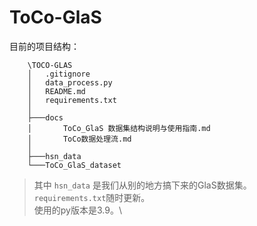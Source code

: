 # ToCo-GlaS

目前的项目结构：


```
    \TOCO-GLAS
    │   .gitignore
    │   data_process.py
    │   README.md
    │   requirements.txt
    │
    ├───docs
    │       ToCo_GlaS 数据集结构说明与使用指南.md
    │       ToCo数据处理流.md
    │
    ├───hsn_data
    └───ToCo_GlaS_dataset
```
> 其中 `hsn_data` 是我们从别的地方搞下来的GlaS数据集。\
> `requirements.txt`随时更新。\
> 使用的py版本是3.9。\